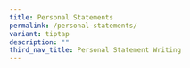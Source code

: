 ```yaml
---
title: Personal Statements
permalink: /personal-statements/
variant: tiptap
description: ""
third_nav_title: Personal Statement Writing
---
```

